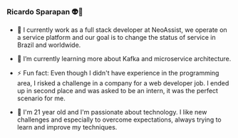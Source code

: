 ### Ricardo Sparapan :alien:👋


- 🔭 I currently work as a full stack developer at NeoAssist, we operate on a service platform and our goal is to change the status of service in Brazil and worldwide. 

- 🌱 I’m currently learning more about Kafka and microservice architecture.

- ⚡ Fun fact: Even though I didn't have experience in the programming area, I risked a challenge in a company for a web developer job. I ended up in second place and was asked to be an intern, it was the perfect scenario for me. 

- :memo: I'm 21 year old and I'm passionate about technology. I like new challenges and especially to overcome expectations, always trying to learn and improve my techniques.


